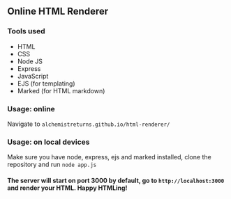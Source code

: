 ## Online HTML Renderer

### Tools used
- HTML
- CSS
- Node JS
- Express
- JavaScript
- EJS (for templating)
- Marked (for HTML markdown)

### Usage: online
Navigate to `alchemistreturns.github.io/html-renderer/`

### Usage: on local devices
Make sure you have node, express, ejs and marked installed, clone the repository and run
`node app.js`

#### The server will start on port 3000 by default, go to `http://localhost:3000` and render your HTML. Happy HTMLing!
